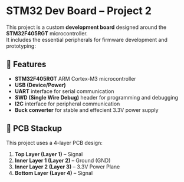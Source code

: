 # STM32 Dev Board – Project 2

This project is a custom **development board** designed around the **STM32F405RGT** microcontroller.  
It includes the essential peripherals for firmware development and prototyping:

## 🔧 Features

- **STM32F405RGT** ARM Cortex-M3 microcontroller
- **USB (Device/Power)**
- **UART** interface for serial communication
- **SWD (Single Wire Debug)** header for programming and debugging
- **I2C** interface for peripheral communication
- **Buck converter** for stable and effecient 3.3V power supply

## 🧱 PCB Stackup

This project uses a 4-layer PCB design:

1. **Top Layer (Layer 1)** – Signal  
2. **Inner Layer 1 (Layer 2)** – Ground (GND)  
3. **Inner Layer 2 (Layer 3)** – 3.3V Power Plane  
4. **Bottom Layer (Layer 4)** – Signal
